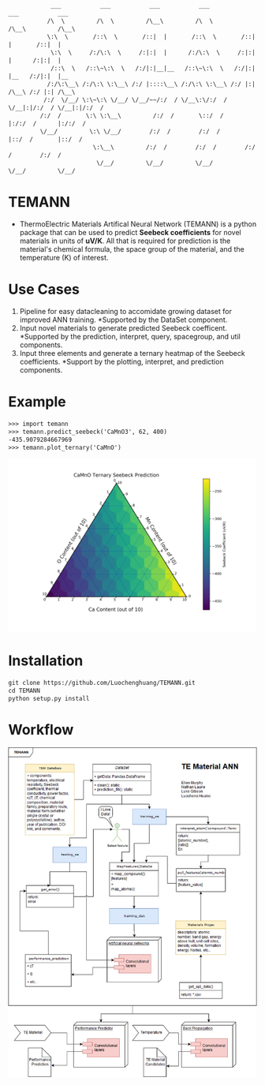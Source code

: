
                ___           ___           ___           ___           ___           ___     
               /\  \         /\  \         /\__\         /\  \         /\__\         /\__\    
               \:\  \       /::\  \       /::|  |       /::\  \       /::|  |       /::|  |   
                \:\  \     /:/\:\  \     /:|:|  |      /:/\:\  \     /:|:|  |      /:|:|  |   
                /::\  \   /::\~\:\  \   /:/|:|__|__   /::\~\:\  \   /:/|:|  |__   /:/|:|  |__ 
               /:/\:\__\ /:/\:\ \:\__\ /:/ |::::\__\ /:/\:\ \:\__\ /:/ |:| /\__\ /:/ |:| /\__\
              /:/  \/__/ \:\~\:\ \/__/ \/__/~~/:/  / \/__\:\/:/  / \/__|:|/:/  / \/__|:|/:/  /
             /:/  /       \:\ \:\__\         /:/  /       \::/  /      |:/:/  /      |:/:/  / 
             \/__/         \:\ \/__/        /:/  /        /:/  /       |::/  /       |::/  /  
                            \:\__\         /:/  /        /:/  /        /:/  /        /:/  /   
                             \/__/         \/__/         \/__/         \/__/         \/__/    
                   
# TEMANN
* ThermoElectric Materials Artifical Neural Network (TEMANN) is a python package that can be used to predict **Seebeck coefficients** for novel materials in units of **uV/K**. All that is required for prediction is the material's chemical formula, the space group of the material, and the temperature (K) of interest.

# Use Cases

1. Pipeline for easy datacleaning to accomidate growing dataset for improved ANN training.
	*Supported by the DataSet component.
2. Input novel materials to generate predicted Seebeck coefficent.
	*Supported by the prediction, interpret, query, spacegroup, and util components. 
3. Input three elements and generate a ternary heatmap of the Seebeck coefficients.
	*Support by the plotting, interpret, and prediction components.

# Example
```
>>> import temann
>>> temann.predict_seebeck('CaMnO3', 62, 400)
-435.9079284667969
>>> temann.plot_ternary('CaMnO')
```
![](https://raw.githubusercontent.com/Luochenghuang/TEMANN/master/examples/ternary_example.png)

# Installation
```
git clone https://github.com/Luochenghuang/TEMANN.git
cd TEMANN
python setup.py install
```

# Workflow
![alt text](https://raw.githubusercontent.com/Luochenghuang/TEMANN/master/doc/TEMANN.jpg "This is our flowchart")



